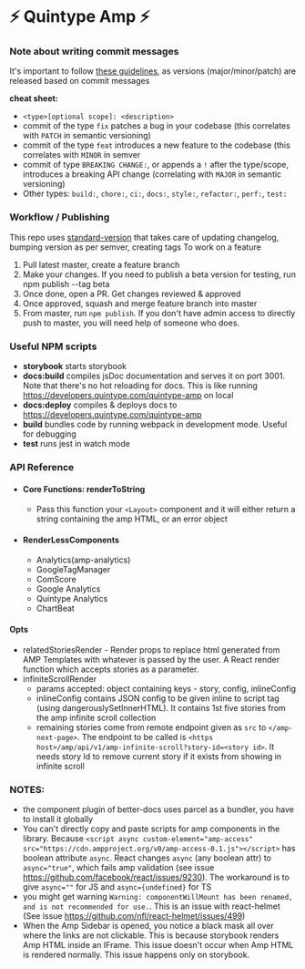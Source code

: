 # ⚡ Quintype Amp ⚡

### Note about writing commit messages

It's important to follow [these guidelines](https://www.conventionalcommits.org/en/v1.0.0/), as versions (major/minor/patch) are released based on commit messages

**cheat sheet:**

- `<type>[optional scope]: <description>`
- commit of the type `fix` patches a bug in your codebase (this correlates with `PATCH` in semantic versioning)
- commit of the type `feat` introduces a new feature to the codebase (this correlates with `MINOR` in semver
- commit of type `BREAKING CHANGE:`, or appends a `!` after the type/scope, introduces a breaking API change (correlating with `MAJOR` in semantic versioning)
- Other types: `build:`, `chore:`, `ci:`, `docs:`, `style:`, `refactor:`, `perf:`, `test:`

### Workflow / Publishing

This repo uses [standard-version](https://www.npmjs.com/package/standard-version) that takes care of updating changelog, bumping version as per semver, creating tags
To work on a feature

1. Pull latest master, create a feature branch
2. Make your changes. If you need to publish a beta version for testing, run npm publish --tag beta
3. Once done, open a PR. Get changes reviewed & approved
4. Once approved, squash and merge feature branch into master
5. From master, run `npm publish`. If you don't have admin access to directly push to master, you will need help of someone who does.

### Useful NPM scripts

- **storybook** starts storybook
- **docs:build** compiles jsDoc documentation and serves it on port 3001. Note that there's no hot reloading for docs. This is like running https://developers.quintype.com/quintype-amp on local
- **docs:deploy** compiles & deploys docs to https://developers.quintype.com/quintype-amp
- **build** bundles code by running webpack in development mode. Useful for debugging
- **test** runs jest in watch mode

### API Reference

- #### Core Functions: renderToString

  - Pass this function your `<Layout>` component and it will either return a string containing the amp HTML, or an error object

- #### RenderLessComponents

  - Analytics(amp-analytics)
  - GoogleTagManager
  - ComScore
  - Google Analytics
  - Quintype Analytics
  - ChartBeat

#### Opts

- relatedStoriesRender - Render props to replace html generated from AMP Templates with whatever is passed by the user. A React render function which accepts stories as a parameter.
- infiniteScrollRender
  - params accepted: object containing keys - story, config, inlineConfig
  - inlineConfig contains JSON config to be given inline to script tag (using dangerouslySetInnerHTML). It contains 1st five stories from the amp infinite scroll collection
  - remaining stories come from remote endpoint given as `src` to `</amp-next-page>`. The endpoint to be called is `<https host>/amp/api/v1/amp-infinite-scroll?story-id=<story id>`. It needs story Id to remove current story if it exists from showing in infinite scroll

### NOTES:

- the component plugin of better-docs uses parcel as a bundler, you have to install it globally
- You can't directly copy and paste scripts for amp components in the library. Because `<script async custom-element="amp-access" src="https://cdn.ampproject.org/v0/amp-access-0.1.js"></script>` has boolean attribute `async`. React changes `async` (any boolean attr) to `async="true"`, which fails amp validation (see issue https://github.com/facebook/react/issues/9230). The workaround is to give `async=""` for JS and `async={undefined}` for TS
- you might get warning `Warning: componentWillMount has been renamed, and is not recommended for use.`. This is an issue with react-helmet (See issue https://github.com/nfl/react-helmet/issues/499)
- When the Amp Sidebar is opened, you notice a black mask all over where the links are not clickable. This is because storybook renders Amp HTML inside an IFrame. This issue doesn't occur when Amp HTML is rendered normally. This issue happens only on storybook.
